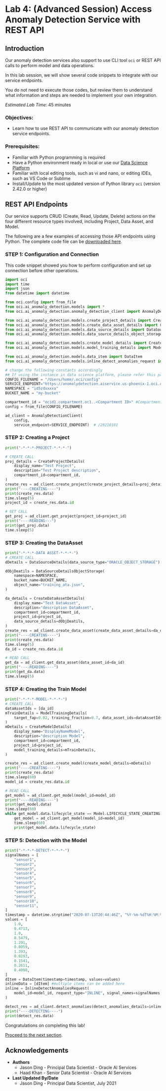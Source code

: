 # Lab 4: (Advanced Session) Access Anomaly Detection Service with REST API

## Introduction

Our anomaly detection services also support to use CLI tool `oci` or REST API calls to perform model and data operations.

In this lab session, we will show several code snippets to integrate with our service endpoints.

You do not need to execute those codes, but review them to understand what information and steps are needed to implement your own integration.

*Estimated Lab Time*: 45 minutes

### Objectives:

* Learn how to use REST API to communicate with our anomaly detection service endpoints.

### Prerequisites:
* Familiar with Python programming is required
* Have a Python environment ready in local or use our [Data Science Platform](https://www.oracle.com/data-science/)
* Familiar with local editing tools, such as vi and nano, or editing IDEs, such as VS Code or Sublime
* Install/Update to the most updated version of Python library `oci` (version 2.42.0 or higher)

## REST API Endpoints

Our service supports CRUD (Create, Read, Update, Delete) actions on the four different resource types involved, including Project, Data Asset, and Model.

The following are a few examples of accessing those API endpoints using Python. The complete code file can be [downloaded here](../files/anomaly_detection_rest_api_example.py).


### **STEP 1:** Configuration and Connection

This code snippet showed you how to perform configuration and set up connection before other operations.

```Python
import oci
import time
import json
from datetime import datetime

from oci.config import from_file
from oci.ai_anomaly_detection.models import *
from oci.ai_anomaly_detection.anomaly_detection_client import AnomalyDetectionClient

from oci.ai_anomaly_detection.models.create_project_details import CreateProjectDetails
from oci.ai_anomaly_detection.models.create_data_asset_details import CreateDataAssetDetails
from oci.ai_anomaly_detection.models.data_source_details import DataSourceDetails
from oci.ai_anomaly_detection.models.data_source_details_object_storage import DataSourceDetailsObjectStorage

from oci.ai_anomaly_detection.models.create_model_details import CreateModelDetails
from oci.ai_anomaly_detection.models.model_training_details import ModelTrainingDetails

from oci.ai_anomaly_detection.models.data_item import DataItem
from oci.ai_anomaly_detection.models.inline_detect_anomalies_request import InlineDetectAnomaliesRequest

# change the following constants accordingly
## If using the instance in data science platform, please refer this page https://dzone.com/articles/quick-and-easy-configuration-of-oracle-data-scienc to setup the content of config file
CONFIG_FILENAME = "/Users/home/.oci/config"
SERVICE_ENDPOINT="https://anomalydetection.aiservice.us-phoenix-1.oci.oraclecloud.com"
NAMESPACE = "id5zdxxxxa"
BUCKET_NAME = "my-bucket"

compartment_id = "ocid1.compartment.oc1..<Compartment ID>" #Compartment of the project
config = from_file(CONFIG_FILENAME)

ad_client = AnomalyDetectionClient(
    config,
    service_endpoint=SERVICE_ENDPOINT)  # /20210101
```

### **STEP 2:** Creating a Project

```Python
print("-*-*-*-PROJECT-*-*-*-")

# CREATE CALL
proj_details = CreateProjectDetails(
    display_name="Test Project",
    description="Test Project description",
    compartment_id=compartment_id,
)
create_res = ad_client.create_project(create_project_details=proj_details)
print("----CREATING----")
print(create_res.data)
time.sleep(5)
project_id = create_res.data.id

# GET CALL
get_proj = ad_client.get_project(project_id=project_id)
print("----READING---")
print(get_proj.data)
time.sleep(5)

```

### **STEP 3:** Creating the DataAsset

```Python
print("-*-*-*-DATA ASSET-*-*-*-")
# CREATE CALL
dDetails = DataSourceDetails(data_source_type="ORACLE_OBJECT_STORAGE")

dObjDeatils = DataSourceDetailsObjectStorage(
    namespace=NAMESPACE,
    bucket_name=BUCKET_NAME,
    object_name="training_ata.json",
)

da_details = CreateDataAssetDetails(
    display_name="Test DataAsset",
    description="description DataAsset",
    compartment_id=compartment_id,
    project_id=project_id,
    data_source_details=dObjDeatils,
)
create_res = ad_client.create_data_asset(create_data_asset_details=da_details)
print("----CREATING----")
print(create_res.data)
time.sleep(5)
da_id = create_res.data.id

# READ CALL
get_da = ad_client.get_data_asset(data_asset_id=da_id)
print("----READING----")
print(get_da.data)
time.sleep(5)
```

### **STEP 4:** Creating the Train Model
```Python
print("-*-*-*-MODEL-*-*-*-")
# CREATE CALL
dataAssetIds = [da_id]
mTrainDetails = ModelTrainingDetails(
    target_fap=0.02, training_fraction=0.7, data_asset_ids=dataAssetIds
)
mDetails = CreateModelDetails(
    display_name="DisplayNameModel",
    description="description Model",
    compartment_id=compartment_id,
    project_id=project_id,
    model_training_details=mTrainDetails,
)

create_res = ad_client.create_model(create_model_details=mDetails)
print("----CREATING----")
print(create_res.data)
time.sleep(60)
model_id = create_res.data.id

# READ CALL
get_model = ad_client.get_model(model_id=model_id)
print("----READING----")
print(get_model.data)
time.sleep(60)
while get_model.data.lifecycle_state == Model.LIFECYCLE_STATE_CREATING:
    get_model = ad_client.get_model(model_id=model_id)
    time.sleep(60)
    print(get_model.data.lifecycle_state)

```

### **STEP 5:** Detection with the Model
```Python
print("-*-*-*-DETECT-*-*-*-")
signalNames = [
    "sensor1",
    "sensor2",
    "sensor3",
    "sensor4",
    "sensor5",
    "sensor6",
    "sensor7",
    "sensor8",
    "sensor9",
    "sensor10",
    "sensor11",
]
timestamp = datetime.strptime("2020-07-13T20:44:46Z", "%Y-%m-%dT%H:%M:%SZ")
values = [
    1.0,
    0.4713,
    1.0,
    0.5479,
    1.291,
    0.8059,
    1.393,
    0.0293,
    0.1541,
    0.2611,
    0.4098,
]
dItem = DataItem(timestamp=timestamp, values=values)
inlineData = [dItem] #multiple items can be added here
inline = InlineDetectAnomaliesRequest(
    model_id=model_id, request_type="INLINE", signal_names=signalNames, data=inlineData
)

detect_res = ad_client.detect_anomalies(detect_anomalies_details=inline)
print("----DETECTING----")
print(detect_res.data)
```

Congratulations on completing this lab!

[Proceed to the next section](#next).

## Acknowledgements
* **Authors**
    * Jason Ding - Principal Data Scientist - Oracle AI Services
    * Haad Khan - Senior Data Scientist - Oracle AI Services
* **Last Updated By/Date**
    * Jason Ding - Principal Data Scientist, July 2021
